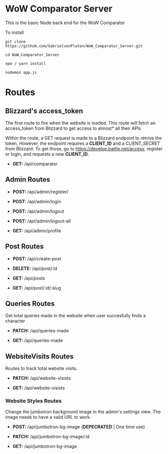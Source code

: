 # WoW Comparator Server
This is the basic Node back end for the WoW Comparator

To install
```
git clone https://github.com/GabrielvonPlaten/WoW_Comparator_Server.git

cd WoW_Comparator_Server

npm / yarn install

nodemon app.js
```

# Routes
## Blizzard's access_token
The first route to fire when the website is loaded. This route will fetch an access_token from Blizzard to get access to almost* all their APIs

Within the route, a GET request is made to a Blizzard endpoint to retrive the token. However, the endpoint requires a **CLIENT_ID** and a CLIENT_SECRET from Blizzard. To get those, go to https://develop.battle.net/access, register or login, and requests a new **CLIENT_ID**.

* **GET:** /api/comparator

## Admin Routes

* **POST:** /api/admin/register/

* **POST:** /api/admin/login

* **POST:** /api/admin/logout

* **POST:** /api/admin/logout-all

* **GET:** /api/admin/profile

## Post Routes

* **POST:** /api/create-post

* **DELETE:** /api/post/:id

* **GET:** /api/posts

* **GET:** /api/post/:id/:slug

## Queries Routes
Get total queries made in the website when user succesfully finds a character

* **PATCH:** /api/queries-made

* **GET:** /api/queries-made

## WebsiteVisits Routes
Routes to track total website visits.

* **PATCH:** /api/website-visists

* **GET:** /api/website-visists

### Website Styles Routes
Change the jumbotron background image in the admin's settings view. The image needs to have a valid URL to work.

* **POST:** /api/jumbotron-bg-image (**DEPECRATED** | One time use)

* **PATCH:** /api/jumbotron-bg-image/:id

* **GET:** /api/jumbotron-bg-image


